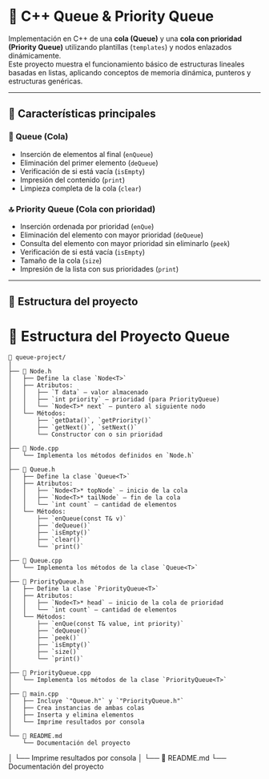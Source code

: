 # 🧮 C++ Queue & Priority Queue

Implementación en C++ de una **cola (Queue)** y una **cola con prioridad (Priority Queue)** utilizando plantillas (`templates`) y nodos enlazados dinámicamente.  
Este proyecto muestra el funcionamiento básico de estructuras lineales basadas en listas, aplicando conceptos de memoria dinámica, punteros y estructuras genéricas.

---

## 🧩 Características principales

### 📘 Queue (Cola)
- Inserción de elementos al final (`enQueue`)
- Eliminación del primer elemento (`deQueue`)
- Verificación de si está vacía (`isEmpty`)
- Impresión del contenido (`print`)
- Limpieza completa de la cola (`clear`)

### 🔝 Priority Queue (Cola con prioridad)
- Inserción ordenada por prioridad (`enQue`)
- Eliminación del elemento con mayor prioridad (`deQueue`)
- Consulta del elemento con mayor prioridad sin eliminarlo (`peek`)
- Verificación de si está vacía (`isEmpty`)
- Tamaño de la cola (`size`)
- Impresión de la lista con sus prioridades (`print`)

---

## 🧱 Estructura del proyecto
# 📂 Estructura del Proyecto Queue
```
📂 queue-project/
│
├── 📄 Node.h
│   ├── Define la clase `Node<T>`
│   ├── Atributos:
│   │   ├── `T data` — valor almacenado
│   │   ├── `int priority` — prioridad (para PriorityQueue)
│   │   └── `Node<T>* next` — puntero al siguiente nodo
│   └── Métodos:
│       ├── `getData()`, `getPriority()`
│       ├── `getNext()`, `setNext()`
│       └── Constructor con o sin prioridad
│
├── 📄 Node.cpp
│   └── Implementa los métodos definidos en `Node.h`
│
├── 📄 Queue.h
│   ├── Define la clase `Queue<T>`
│   ├── Atributos:
│   │   ├── `Node<T>* topNode` — inicio de la cola
│   │   ├── `Node<T>* tailNode` — fin de la cola
│   │   └── `int count` — cantidad de elementos
│   └── Métodos:
│       ├── `enQueue(const T& v)`
│       ├── `deQueue()`
│       ├── `isEmpty()`
│       ├── `clear()`
│       └── `print()`
│
├── 📄 Queue.cpp
│   └── Implementa los métodos de la clase `Queue<T>`
│
├── 📄 PriorityQueue.h
│   ├── Define la clase `PriorityQueue<T>`
│   ├── Atributos:
│   │   ├── `Node<T>* head` — inicio de la cola de prioridad
│   │   └── `int count` — cantidad de elementos
│   └── Métodos:
│       ├── `enQue(const T& value, int priority)`
│       ├── `deQueue()`
│       ├── `peek()`
│       ├── `isEmpty()`
│       ├── `size()`
│       └── `print()`
│
├── 📄 PriorityQueue.cpp
│   └── Implementa los métodos de la clase `PriorityQueue<T>`
│
├── 📄 main.cpp
│   ├── Incluye `"Queue.h"` y `"PriorityQueue.h"`
│   ├── Crea instancias de ambas colas
│   ├── Inserta y elimina elementos
│   └── Imprime resultados por consola
│
└── 📄 README.md
    └── Documentación del proyecto
```
│ └── Imprime resultados por consola
│
└── 📄 README.md
└── Documentación del proyecto
